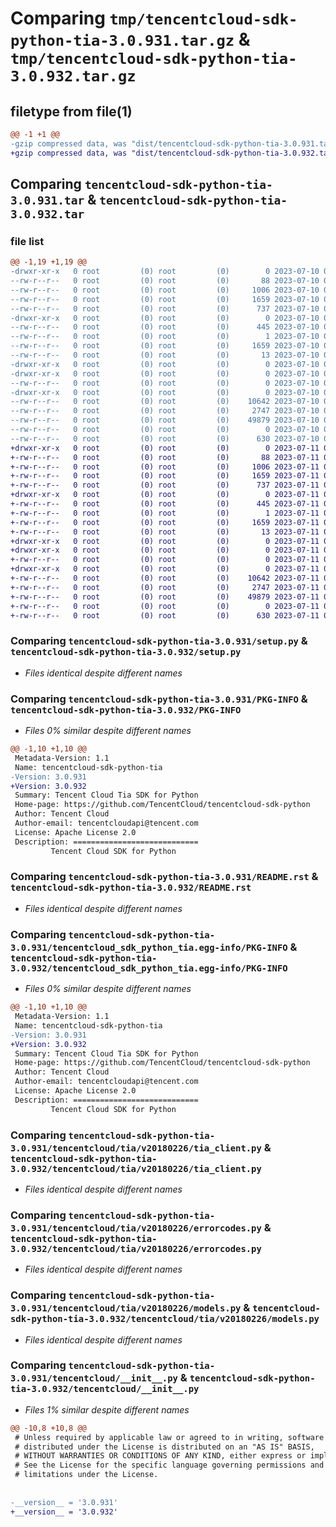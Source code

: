 # Comparing `tmp/tencentcloud-sdk-python-tia-3.0.931.tar.gz` & `tmp/tencentcloud-sdk-python-tia-3.0.932.tar.gz`

## filetype from file(1)

```diff
@@ -1 +1 @@
-gzip compressed data, was "dist/tencentcloud-sdk-python-tia-3.0.931.tar", last modified: Mon Jul 10 00:54:19 2023, max compression
+gzip compressed data, was "dist/tencentcloud-sdk-python-tia-3.0.932.tar", last modified: Tue Jul 11 01:01:51 2023, max compression
```

## Comparing `tencentcloud-sdk-python-tia-3.0.931.tar` & `tencentcloud-sdk-python-tia-3.0.932.tar`

### file list

```diff
@@ -1,19 +1,19 @@
-drwxr-xr-x   0 root         (0) root         (0)        0 2023-07-10 00:54:19.000000 tencentcloud-sdk-python-tia-3.0.931/
--rw-r--r--   0 root         (0) root         (0)       88 2023-07-10 00:54:19.000000 tencentcloud-sdk-python-tia-3.0.931/setup.cfg
--rw-r--r--   0 root         (0) root         (0)     1006 2023-07-10 00:54:19.000000 tencentcloud-sdk-python-tia-3.0.931/setup.py
--rw-r--r--   0 root         (0) root         (0)     1659 2023-07-10 00:54:19.000000 tencentcloud-sdk-python-tia-3.0.931/PKG-INFO
--rw-r--r--   0 root         (0) root         (0)      737 2023-07-10 00:54:19.000000 tencentcloud-sdk-python-tia-3.0.931/README.rst
-drwxr-xr-x   0 root         (0) root         (0)        0 2023-07-10 00:54:19.000000 tencentcloud-sdk-python-tia-3.0.931/tencentcloud_sdk_python_tia.egg-info/
--rw-r--r--   0 root         (0) root         (0)      445 2023-07-10 00:54:19.000000 tencentcloud-sdk-python-tia-3.0.931/tencentcloud_sdk_python_tia.egg-info/SOURCES.txt
--rw-r--r--   0 root         (0) root         (0)        1 2023-07-10 00:54:19.000000 tencentcloud-sdk-python-tia-3.0.931/tencentcloud_sdk_python_tia.egg-info/dependency_links.txt
--rw-r--r--   0 root         (0) root         (0)     1659 2023-07-10 00:54:19.000000 tencentcloud-sdk-python-tia-3.0.931/tencentcloud_sdk_python_tia.egg-info/PKG-INFO
--rw-r--r--   0 root         (0) root         (0)       13 2023-07-10 00:54:19.000000 tencentcloud-sdk-python-tia-3.0.931/tencentcloud_sdk_python_tia.egg-info/top_level.txt
-drwxr-xr-x   0 root         (0) root         (0)        0 2023-07-10 00:54:19.000000 tencentcloud-sdk-python-tia-3.0.931/tencentcloud/
-drwxr-xr-x   0 root         (0) root         (0)        0 2023-07-10 00:54:19.000000 tencentcloud-sdk-python-tia-3.0.931/tencentcloud/tia/
--rw-r--r--   0 root         (0) root         (0)        0 2023-07-10 00:54:19.000000 tencentcloud-sdk-python-tia-3.0.931/tencentcloud/tia/__init__.py
-drwxr-xr-x   0 root         (0) root         (0)        0 2023-07-10 00:54:19.000000 tencentcloud-sdk-python-tia-3.0.931/tencentcloud/tia/v20180226/
--rw-r--r--   0 root         (0) root         (0)    10642 2023-07-10 00:54:19.000000 tencentcloud-sdk-python-tia-3.0.931/tencentcloud/tia/v20180226/tia_client.py
--rw-r--r--   0 root         (0) root         (0)     2747 2023-07-10 00:54:19.000000 tencentcloud-sdk-python-tia-3.0.931/tencentcloud/tia/v20180226/errorcodes.py
--rw-r--r--   0 root         (0) root         (0)    49879 2023-07-10 00:54:19.000000 tencentcloud-sdk-python-tia-3.0.931/tencentcloud/tia/v20180226/models.py
--rw-r--r--   0 root         (0) root         (0)        0 2023-07-10 00:54:19.000000 tencentcloud-sdk-python-tia-3.0.931/tencentcloud/tia/v20180226/__init__.py
--rw-r--r--   0 root         (0) root         (0)      630 2023-07-10 00:54:19.000000 tencentcloud-sdk-python-tia-3.0.931/tencentcloud/__init__.py
+drwxr-xr-x   0 root         (0) root         (0)        0 2023-07-11 01:01:51.000000 tencentcloud-sdk-python-tia-3.0.932/
+-rw-r--r--   0 root         (0) root         (0)       88 2023-07-11 01:01:51.000000 tencentcloud-sdk-python-tia-3.0.932/setup.cfg
+-rw-r--r--   0 root         (0) root         (0)     1006 2023-07-11 01:01:51.000000 tencentcloud-sdk-python-tia-3.0.932/setup.py
+-rw-r--r--   0 root         (0) root         (0)     1659 2023-07-11 01:01:51.000000 tencentcloud-sdk-python-tia-3.0.932/PKG-INFO
+-rw-r--r--   0 root         (0) root         (0)      737 2023-07-11 01:01:51.000000 tencentcloud-sdk-python-tia-3.0.932/README.rst
+drwxr-xr-x   0 root         (0) root         (0)        0 2023-07-11 01:01:51.000000 tencentcloud-sdk-python-tia-3.0.932/tencentcloud_sdk_python_tia.egg-info/
+-rw-r--r--   0 root         (0) root         (0)      445 2023-07-11 01:01:51.000000 tencentcloud-sdk-python-tia-3.0.932/tencentcloud_sdk_python_tia.egg-info/SOURCES.txt
+-rw-r--r--   0 root         (0) root         (0)        1 2023-07-11 01:01:51.000000 tencentcloud-sdk-python-tia-3.0.932/tencentcloud_sdk_python_tia.egg-info/dependency_links.txt
+-rw-r--r--   0 root         (0) root         (0)     1659 2023-07-11 01:01:51.000000 tencentcloud-sdk-python-tia-3.0.932/tencentcloud_sdk_python_tia.egg-info/PKG-INFO
+-rw-r--r--   0 root         (0) root         (0)       13 2023-07-11 01:01:51.000000 tencentcloud-sdk-python-tia-3.0.932/tencentcloud_sdk_python_tia.egg-info/top_level.txt
+drwxr-xr-x   0 root         (0) root         (0)        0 2023-07-11 01:01:51.000000 tencentcloud-sdk-python-tia-3.0.932/tencentcloud/
+drwxr-xr-x   0 root         (0) root         (0)        0 2023-07-11 01:01:51.000000 tencentcloud-sdk-python-tia-3.0.932/tencentcloud/tia/
+-rw-r--r--   0 root         (0) root         (0)        0 2023-07-11 01:01:51.000000 tencentcloud-sdk-python-tia-3.0.932/tencentcloud/tia/__init__.py
+drwxr-xr-x   0 root         (0) root         (0)        0 2023-07-11 01:01:51.000000 tencentcloud-sdk-python-tia-3.0.932/tencentcloud/tia/v20180226/
+-rw-r--r--   0 root         (0) root         (0)    10642 2023-07-11 01:01:51.000000 tencentcloud-sdk-python-tia-3.0.932/tencentcloud/tia/v20180226/tia_client.py
+-rw-r--r--   0 root         (0) root         (0)     2747 2023-07-11 01:01:51.000000 tencentcloud-sdk-python-tia-3.0.932/tencentcloud/tia/v20180226/errorcodes.py
+-rw-r--r--   0 root         (0) root         (0)    49879 2023-07-11 01:01:51.000000 tencentcloud-sdk-python-tia-3.0.932/tencentcloud/tia/v20180226/models.py
+-rw-r--r--   0 root         (0) root         (0)        0 2023-07-11 01:01:51.000000 tencentcloud-sdk-python-tia-3.0.932/tencentcloud/tia/v20180226/__init__.py
+-rw-r--r--   0 root         (0) root         (0)      630 2023-07-11 01:01:51.000000 tencentcloud-sdk-python-tia-3.0.932/tencentcloud/__init__.py
```

### Comparing `tencentcloud-sdk-python-tia-3.0.931/setup.py` & `tencentcloud-sdk-python-tia-3.0.932/setup.py`

 * *Files identical despite different names*

### Comparing `tencentcloud-sdk-python-tia-3.0.931/PKG-INFO` & `tencentcloud-sdk-python-tia-3.0.932/PKG-INFO`

 * *Files 0% similar despite different names*

```diff
@@ -1,10 +1,10 @@
 Metadata-Version: 1.1
 Name: tencentcloud-sdk-python-tia
-Version: 3.0.931
+Version: 3.0.932
 Summary: Tencent Cloud Tia SDK for Python
 Home-page: https://github.com/TencentCloud/tencentcloud-sdk-python
 Author: Tencent Cloud
 Author-email: tencentcloudapi@tencent.com
 License: Apache License 2.0
 Description: ============================
         Tencent Cloud SDK for Python
```

### Comparing `tencentcloud-sdk-python-tia-3.0.931/README.rst` & `tencentcloud-sdk-python-tia-3.0.932/README.rst`

 * *Files identical despite different names*

### Comparing `tencentcloud-sdk-python-tia-3.0.931/tencentcloud_sdk_python_tia.egg-info/PKG-INFO` & `tencentcloud-sdk-python-tia-3.0.932/tencentcloud_sdk_python_tia.egg-info/PKG-INFO`

 * *Files 0% similar despite different names*

```diff
@@ -1,10 +1,10 @@
 Metadata-Version: 1.1
 Name: tencentcloud-sdk-python-tia
-Version: 3.0.931
+Version: 3.0.932
 Summary: Tencent Cloud Tia SDK for Python
 Home-page: https://github.com/TencentCloud/tencentcloud-sdk-python
 Author: Tencent Cloud
 Author-email: tencentcloudapi@tencent.com
 License: Apache License 2.0
 Description: ============================
         Tencent Cloud SDK for Python
```

### Comparing `tencentcloud-sdk-python-tia-3.0.931/tencentcloud/tia/v20180226/tia_client.py` & `tencentcloud-sdk-python-tia-3.0.932/tencentcloud/tia/v20180226/tia_client.py`

 * *Files identical despite different names*

### Comparing `tencentcloud-sdk-python-tia-3.0.931/tencentcloud/tia/v20180226/errorcodes.py` & `tencentcloud-sdk-python-tia-3.0.932/tencentcloud/tia/v20180226/errorcodes.py`

 * *Files identical despite different names*

### Comparing `tencentcloud-sdk-python-tia-3.0.931/tencentcloud/tia/v20180226/models.py` & `tencentcloud-sdk-python-tia-3.0.932/tencentcloud/tia/v20180226/models.py`

 * *Files identical despite different names*

### Comparing `tencentcloud-sdk-python-tia-3.0.931/tencentcloud/__init__.py` & `tencentcloud-sdk-python-tia-3.0.932/tencentcloud/__init__.py`

 * *Files 1% similar despite different names*

```diff
@@ -10,8 +10,8 @@
 # Unless required by applicable law or agreed to in writing, software
 # distributed under the License is distributed on an "AS IS" BASIS,
 # WITHOUT WARRANTIES OR CONDITIONS OF ANY KIND, either express or implied.
 # See the License for the specific language governing permissions and
 # limitations under the License.
 
 
-__version__ = '3.0.931'
+__version__ = '3.0.932'
```

